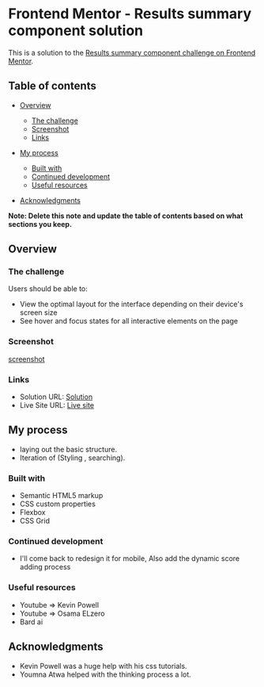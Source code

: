 # Frontend Mentor - Results summary component solution

This is a solution to the [Results summary component challenge on Frontend Mentor](https://www.frontendmentor.io/challenges/results-summary-component-CE_K6s0maV). 

## Table of contents

- [Overview](#overview)
  - [The challenge](#the-challenge)
  - [Screenshot](#screenshot)
  - [Links](#links)
- [My process](#my-process)
  - [Built with](#built-with)
  - [Continued development](#continued-development)
  - [Useful resources](#useful-resources)

- [Acknowledgments](#acknowledgments)

**Note: Delete this note and update the table of contents based on what sections you keep.**

## Overview

### The challenge

Users should be able to:

- View the optimal layout for the interface depending on their device's screen size
- See hover and focus states for all interactive elements on the page


### Screenshot

[screenshot](/screenshot.png)

### Links

- Solution URL: [Solution](https://github.com/MahmoudAlSayed0/FEM-1-results-card/tree/main)
- Live Site URL: [Live site]( https://mahmoudalsayed0.github.io/FEM-1-results-card/)

## My process

- laying out the basic structure.
- Iteration of (Styling , searching).

### Built with

- Semantic HTML5 markup
- CSS custom properties
- Flexbox
- CSS Grid

### Continued development

- I'll come back to redesign it for mobile, Also add the dynamic score adding process



### Useful resources

- Youtube => Kevin Powell
- Youtube => Osama ELzero
- Bard ai

## Acknowledgments

- Kevin Powell was a huge help with his css tutorials.
- Youmna Atwa helped with the thinking process a lot. 
